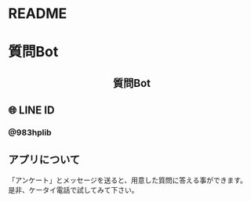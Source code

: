 # README
# 質問Bot

<h2 align="center">質問Bot</h2>

## 🌐 LINE ID
### **@983hplib**


## アプリについて
「アンケート」とメッセージを送ると、用意した質問に答える事ができます。
是非、ケータイ電話で試してみて下さい。


